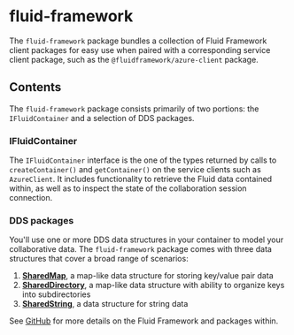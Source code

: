 # fluid-framework

The `fluid-framework` package bundles a collection of Fluid Framework client packages for easy use when paired with a corresponding service client package, such as the `@fluidframework/azure-client` package.

## Contents

The `fluid-framework` package consists primarily of two portions:  the `IFluidContainer` and a selection of DDS packages.

### IFluidContainer

The `IFluidContainer` interface is the one of the types returned by calls to `createContainer()` and `getContainer()` on the service clients such as `AzureClient`.  It includes functionality to retrieve the Fluid data contained within, as well as to inspect the state of the collaboration session connection.

### DDS packages

You'll use one or more DDS data structures in your container to model your collaborative data.  The `fluid-framework` package comes with three data structures that cover a broad range of scenarios:
1. **[SharedMap](https://fluidframework.com/docs/apis/map/sharedmap/)**, a map-like data structure for storing key/value pair data
2. **[SharedDirectory](https://fluidframework.com/docs/apis/map/shareddirectory/)**, a map-like data structure with ability to organize keys into subdirectories
3. **[SharedString](https://fluidframework.com/docs/apis/sequence/sharedstring/)**, a data structure for string data

See [GitHub](https://github.com/microsoft/FluidFramework) for more details on the Fluid Framework and packages within.
